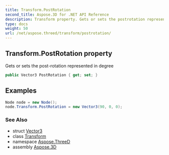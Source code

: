 ```yaml
---
title: Transform.PostRotation
second_title: Aspose.3D for .NET API Reference
description: Transform property. Gets or sets the postrotation represented in degree
type: docs
weight: 50
url: /net/aspose.threed/transform/postrotation/
---
```

## Transform.PostRotation property

Gets or sets the post-rotation represented in degree

```csharp
public Vector3 PostRotation { get; set; }
```

## Examples

```csharp
Node node = new Node();
node.Transform.PostRotation = new Vector3(90, 0, 0);
```

### See Also

* struct [Vector3](../../../aspose.threed.utilities/vector3/)
* class [Transform](../)
* namespace [Aspose.ThreeD](../../transform/)
* assembly [Aspose.3D](../../../)


